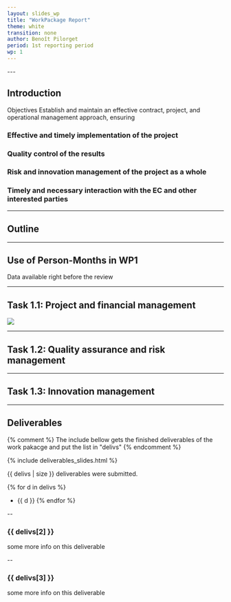 ```yaml
---
layout: slides_wp
title: "WorkPackage Report"
theme: white
transition: none
author: Benoît Pilorget
period: 1st reporting period
wp: 1
---
```


<section data-markdown data-separator="^---\n" data-separator-vertical="^--\n">
---

## Introduction

Objectives
Establish and maintain an effective contract, project, and operational management approach, ensuring
### Effective and timely implementation of the project
### Quality control of the results
### Risk and innovation management of the project as a whole
### Timely and necessary interaction with the EC and other interested parties
---
## Outline
---
## Use of Person-Months in WP1

Data available right before the review

---

## Task 1.1: Project and financial management

![](../workplan-RP1.png)

---
## Task 1.2: Quality assurance and risk management

---
## Task 1.3: Innovation management
---
## Deliverables

{% comment %}
The include bellow gets the finished deliverables of the work pakacge and put the list in "delivs"
{% endcomment %}

{% include deliverables_slides.html %}

{{ delivs | size }} deliverables were submitted.

{% for d in delivs %}
- {{ d }}
{% endfor %}

--
### {{ delivs[2] }}

some more info on this deliverable

--
### {{ delivs[3] }}

some more info on this deliverable



</section>


